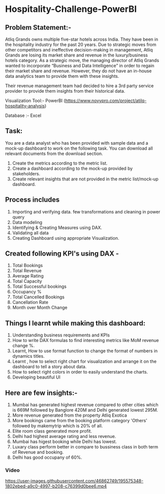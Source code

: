 # Hospitality-Challenge-PowerBI
## Problem Statement:- 
Atliq Grands owns multiple five-star hotels across India. They have been in the hospitality industry for the past 20 years. Due to strategic moves from other competitors and ineffective decision-making in management, Atliq Grands are losing its market share and revenue in the luxury/business hotels category. As a strategic move, the managing director of Atliq Grands wanted to incorporate “Business and Data Intelligence” in order to regain their market share and revenue. However, they do not have an in-house data analytics team to provide them with these insights.

Their revenue management team had decided to hire a 3rd party service provider to provide them insights from their historical data.

Visualization Tool:- PowerBI (https://www.novypro.com/project/atilq-hospitality-analysis)

Database :- Excel

## Task:  

You are a data analyst who has been provided with sample data and a mock-up dashboard to work on the following task. You can download all relevant documents from the download section.

 1) Create the metrics according to the metric list.
 2) Create a dashboard according to the mock-up provided by stakeholders.
 3) Create relevant insights that are not provided in the metric list/mock-up dashboard.


## Process includes
1) Importing and verifying data. few transformations and cleaning in power query
2) Data modeling
3) Identifying & Creating Measures using DAX.
4) Validating all data
5) Creating Dashboard using appropriate Visualization.

## Created following KPI's using DAX -
1) Total Bookings
2) Total Revenue
3) Average Rating
4) Total Capacity
5) Total Successful bookings
6) Occupancy %
7) Total Cancelled Bookings
8) Cancellation Rate
9) Month over Month Change

## Things I learnt while making this dashboard:
1) Understanding business requirements and KPIs
2) How to write DAX formulas to find interesting metrics like MoM revenue change %.
3) Learnt, How to use format function to change the format of numbers in dynamics titles.
4) Learnt , how to select right chart for visualization and arrange it on the dashboard to tell a story about data.
5) How to select right colors in order to easily understand the charts.
6) Developing beautiful UI


## Here are few insights:-

1) Mumbai has generated highest revenue compared to other cities which is 669M followed by Banglore 420M and Delhi generated lowest 295M.
2) More revenue generated from the property Atliq Exotica
3) More bookings came from the booking platform category 'Others' followed by makemytrip which is 20% of all.
4) Elite room class generated more profit.
5) Delhi had highest average rating and less revenue.
6) Mumbai has higest booking while Delhi has lowest.
7) Luxary class perform better in compare to bussiness class in both term of Revenue and booking.
8) Delhi has good occupany of 60%.


### Video



https://user-images.githubusercontent.com/46862749/195575348-1802ebed-a9c0-4997-b208-c76399d0bee6.mp4

